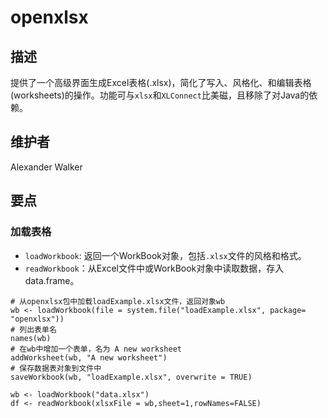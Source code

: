 # openxlsx

## 描述

提供了一个高级界面生成Excel表格(.xlsx)，简化了写入、风格化、和编辑表格(worksheets)的操作。功能可与`xlsx`和`XLConnect`比美磁，且移除了对Java的依赖。

## 维护者

Alexander Walker 

## 要点

### 加载表格

- `loadWorkbook`: 返回一个WorkBook对象，包括`.xlsx`文件的风格和格式。
- `readWorkbook`：从Excel文件中或WorkBook对象中读取数据，存入data.frame。

```
# 从openxlsx包中加载loadExample.xlsx文件，返回对象wb
wb <- loadWorkbook(file = system.file("loadExample.xlsx", package= "openxlsx"))
# 列出表单名
names(wb) 
# 在wb中增加一个表单，名为 A new worksheet
addWorksheet(wb, "A new worksheet")
# 保存数据表对象到文件中
saveWorkbook(wb, "loadExample.xlsx", overwrite = TRUE)

wb <- loadWorkbook("data.xlsx")
df <- readWorkbook(xlsxFile = wb,sheet=1,rowNames=FALSE)
```

